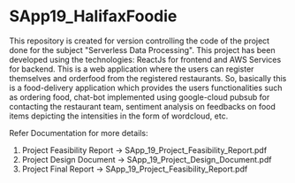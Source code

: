 # SApp19_HalifaxFoodie

This repository is created for version controlling the code of the project done for the subject "Serverless Data Processing".
This project has been developed using the technologies: ReactJs for frontend and AWS Services for backend.
This is a web application where the users can register themselves and orderfood from the registered restaurants. So, basically this is a food-delivery application which provides the users functionalities such as ordering food, chat-bot implemented using google-cloud pubsub for contacting the restaurant team, sentiment analysis on feedbacks on food items depicting the intensities in the form of wordcloud, etc. 

Refer Documentation for more details:
1.  Project Feasibility Report -> SApp_19_Project_Feasibility_Report.pdf
2.  Project Design Document -> SApp_19_Project_Design_Document.pdf
3.  Project Final Report -> SApp_19_Project_Feasibility_Report.pdf
